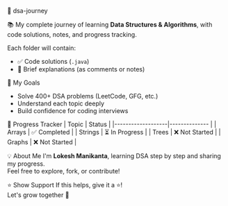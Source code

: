 🚀  dsa-journey

📚  My complete journey of learning **Data Structures & Algorithms**, with code solutions, notes, and progress tracking.

Each folder will contain:
- ✅ Code solutions (`.java`)
- 🧠 Brief explanations (as comments or notes)

📌 My Goals
- Solve 400+ DSA problems (LeetCode, GFG, etc.)
- Understand each topic deeply
- Build confidence for coding interviews

📅 Progress Tracker
| Topic             | Status         |
|-------------------|--------------  |
| Arrays            | ✅ Completed   |
| Strings           | ⏳ In Progress |
| Trees             | ❌ Not Started |
| Graphs            | ❌ Not Started |


💡 About Me
I'm **Lokesh Manikanta**, learning DSA step by step and sharing my progress.  
Feel free to explore, fork, or contribute!

⭐️ Show Support
If this helps, give it a ⭐️!  
Let's grow together 🚀


